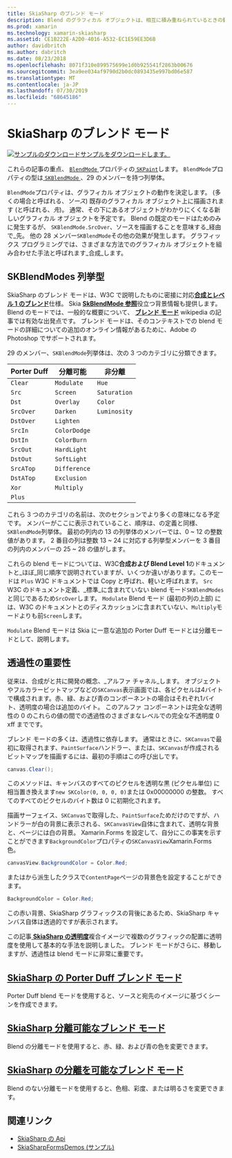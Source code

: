 ```yaml
---
title: SkiaSharp のブレンド モード
description: Blend のグラフィカル オブジェクトは、相互に積み重ねられているときの動作を定義するモードを使用。
ms.prod: xamarin
ms.technology: xamarin-skiasharp
ms.assetid: CE1B222E-A2D0-4016-A532-EC1E59EE3D6B
author: davidbritch
ms.author: dabritch
ms.date: 08/23/2018
ms.openlocfilehash: 8071f310e899575699e1d0b925541f2863b00676
ms.sourcegitcommit: 3ea9ee034af9790d2b0dc0893435e997bd06e587
ms.translationtype: MT
ms.contentlocale: ja-JP
ms.lasthandoff: 07/30/2019
ms.locfileid: "68645186"
---
```

# <a name="skiasharp-blend-modes"></a>SkiaSharp のブレンド モード

[![サンプルのダウンロード](~/media/shared/download.png)サンプルをダウンロードします。](https://docs.microsoft.com/samples/xamarin/xamarin-forms-samples/skiasharpforms-demos)

これらの記事の重点、 [ `BlendMode` ](xref:SkiaSharp.SKPaint.BlendMode)プロパティの[ `SKPaint`](xref:SkiaSharp.SKPaint)します。 `BlendMode`プロパティの型は[ `SKBlendMode` ](xref:SkiaSharp.SKBlendMode)、29 のメンバーを持つ列挙体。

`BlendMode`プロパティは、グラフィカル オブジェクトの動作を決定します。 (多くの場合と呼ばれる、_ソース_) 既存のグラフィカル オブジェクト上に描画されます (と呼ばれる、_先_)。 通常、その下にあるオブジェクトがわかりにくくなる新しいグラフィカル オブジェクトを予定です。 Blend の既定のモードはためのみに発生するが、 `SKBlendMode.SrcOver`、ソースを描画することを意味する_経由で_先。 他の 28 メンバー`SKBlendMode`その他の効果が発生します。 グラフィックス プログラミングでは、さまざまな方法でのグラフィカル オブジェクトを組み合わせた手法と呼ばれます_合成_します。

## <a name="the-skblendmodes-enumeration"></a>SKBlendModes 列挙型

SkiaSharp のブレンド モードは、W3C で説明したものに密接に対応[**合成とレベル 1 のブレンド**](https://www.w3.org/TR/compositing-1/)仕様。 Skia [ **SkBlendMode 参照**](https://skia.org/user/api/SkBlendMode_Reference)役立つ背景情報も提供します。 Blend のモードでは、一般的な概要について、 [**ブレンド モード**](https://en.wikipedia.org/wiki/Blend_modes) wikipedia の記事では有効な出発点です。 ブレンド モードは、そのコンテキストでの blend モードの詳細についての追加のオンライン情報があるために、Adobe の Photoshop でサポートされます。

29 のメンバー、`SKBlendMode`列挙体は、次の 3 つのカテゴリに分類できます。

| Porter Duff | 分離可能    | 非分離 |
| ----------- | ------------ | ------------- |
| `Clear`     | `Modulate`   | `Hue`         |
| `Src`       | `Screen`     | `Saturation`  |
| `Dst`       | `Overlay`    | `Color`       |
| `SrcOver`   | `Darken`     | `Luminosity`  |
| `DstOver`   | `Lighten`    |               |
| `SrcIn`     | `ColorDodge` |               |
| `DstIn`     | `ColorBurn`  |               |
| `SrcOut`    | `HardLight`  |               |
| `DstOut`    | `SoftLight`  |               |
| `SrcATop`   | `Difference` |               |
| `DstATop`   | `Exclusion`  |               |
| `Xor`       | `Multiply`   |               |
| `Plus`      |              |               |

これら 3 つのカテゴリの名前は、次のセクションでより多くの意味になる予定です。 メンバーがここに表示されていること、順序は、の定義と同様、`SKBlendMode`列挙体。 最初の列内の 13 の列挙体のメンバーでは、0 ~ 12 の整数値があります。 2 番目の列は整数 13 ~ 24 に対応する列挙型メンバーを 3 番目の列内のメンバーの 25 ~ 28 の値がします。

これらの blend モードについては、W3C**合成および Blend Level 1**のドキュメントと_ほぼ_同じ順序で説明されていますが、いくつか違いがあります。このモードは `Plus` W3C ドキュメントでは Copy と呼ばれ、軽いと呼ばれます。 `Src` W3C のドキュメント定義、_標準_に含まれていない blend モード`SKBlendModes`と同じであるため`SrcOver`します。 `Modulate` Blend モード (最初の列の上部) には、W3C のドキュメントとのディスカッションに含まれていない、`Multiply`モードよりも前`Screen`します。

`Modulate` Blend モードは Skia に一意な追加の Porter Duff モードとは分離モードとして、説明します。

## <a name="the-importance-of-transparency"></a>透過性の重要性

従来は、合成がと共に開発の概念、_アルファ チャネル_します。 オブジェクトやフルカラービットマップなどの`SKCanvas`表示画面では、各ピクセルは4バイトで構成されます。赤、緑、および青のコンポーネントの場合はそれぞれ1バイト、透明度の場合は追加のバイト。 このアルファ コンポーネントは完全な透明性の 0 のこれらの値の間での透過性のさまざまなレベルでの完全な不透明度 0 xff までです。

ブレンド モードの多くは、透過性に依存します。 通常はときに、`SKCanvas`で最初に取得されます、`PaintSurface`ハンドラー、または、`SKCanvas`が作成されるビットマップを描画するには、最初の手順はこの呼び出しです。

```csharp
canvas.Clear();
```

このメソッドは、キャンバスのすべてのピクセルを透明な黒 (ピクセル単位) に相当置き換えます`new SKColor(0, 0, 0, 0)`または 0x00000000 の整数。 すべてのすべてのピクセルのバイト数は 0 に初期化されます。

描画サーフェイス、`SKCanvas`で取得した、`PaintSurface`ためだけのですが、ハンドラーが白の背景に表示される、`SKCanvasView`自体に含まれて、透明な背景と、ページには白の背景。 Xamarin.Forms を設定して、自分にこの事実を示すことができます`BackgroundColor`プロパティの`SKCanvasView`Xamarin.Forms 色。

```csharp
canvasView.BackgroundColor = Color.Red;
```

またはから派生したクラスで`ContentPage`ページの背景色を設定することができます。

```csharp
BackgroundColor = Color.Red;
```

この赤い背景、SkiaSharp グラフィックスの背後にあるため、SkiaSharp キャンバス自体は透過的ですが表示されます。

この記事[ **SkiaSharp の透明度**](../../basics/transparency.md)複合イメージで複数のグラフィックの配置に透明度を使用して基本的な手法を説明しました。 ブレンド モードがさらに、移動しますが、透過性は blend モードに非常に重要です。 

## <a name="skiasharp-porter-duff-blend-modesporter-duffmd"></a>[SkiaSharp の Porter Duff ブレンド モード](porter-duff.md)

Porter Duff blend モードを使用すると、ソースと宛先のイメージに基づくシーンを作成できます。

## <a name="skiasharp-separable-blend-modesseparablemd"></a>[SkiaSharp 分離可能なブレンド モード](separable.md)

Blend の分離モードを使用すると、赤、緑、および青の色を変更できます。

## <a name="skiasharp-non-separable-blend-modesnon-separablemd"></a>[SkiaSharp の分離を可能なブレンド モード](non-separable.md)

Blend のない分離モードを使用すると、色相、彩度、または明るさを変更できます。

## <a name="related-links"></a>関連リンク

- [SkiaSharp の Api](https://docs.microsoft.com/dotnet/api/skiasharp)
- [SkiaSharpFormsDemos (サンプル)](https://docs.microsoft.com/samples/xamarin/xamarin-forms-samples/skiasharpforms-demos)
